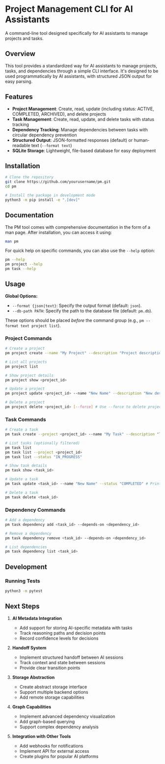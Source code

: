 # Project Management CLI for AI Assistants

A command-line tool designed specifically for AI assistants to manage projects and tasks.

## Overview

This tool provides a standardized way for AI assistants to manage projects, tasks, and dependencies through a simple CLI interface. It's designed to be used programmatically by AI assistants, with structured JSON output for easy parsing.

## Features

- **Project Management**: Create, read, update (including status: ACTIVE, COMPLETED, ARCHIVED), and delete projects
- **Task Management**: Create, read, update, and delete tasks with status tracking
- **Dependency Tracking**: Manage dependencies between tasks with circular dependency prevention
- **Structured Output**: JSON-formatted responses (default) or human-readable text (`--format text`)
- **SQLite Storage**: Lightweight, file-based database for easy deployment

## Installation

```bash
# Clone the repository
git clone https://github.com/yourusername/pm.git
cd pm

# Install the package in development mode
python3 -m pip install -e ".[dev]"
```

## Documentation

The PM tool comes with comprehensive documentation in the form of a man page. After installation, you can access it using:

```bash
man pm
```

For quick help on specific commands, you can also use the `--help` option:

```bash
pm --help
pm project --help
pm task --help
```

## Usage

**Global Options:**

- `--format {json|text}`: Specify the output format (default: `json`).
- `--db-path PATH`: Specify the path to the database file (default: `pm.db`).

These options should be placed _before_ the command group (e.g., `pm --format text project list`).

### Project Commands

```bash
# Create a project
pm project create --name "My Project" --description "Project description" [--status STATUS]

# List all projects
pm project list

# Show project details
pm project show <project_id>

# Update a project
pm project update <project_id> --name "New Name" --description "New description" [--status STATUS] # Prints reminder on status change

# Delete a project
pm project delete <project_id> [--force] # Use --force to delete project and its tasks
```

### Task Commands

```bash
# Create a task
pm task create --project <project_id> --name "My Task" --description "Task description" --status "NOT_STARTED"

# List tasks (optionally filtered)
pm task list
pm task list --project <project_id>
pm task list --status "IN_PROGRESS"

# Show task details
pm task show <task_id>

# Update a task
pm task update <task_id> --name "New Name" --status "COMPLETED" # Prints reminder checklist to stderr on status change

# Delete a task
pm task delete <task_id>
```

### Dependency Commands

```bash
# Add a dependency
pm task dependency add <task_id> --depends-on <dependency_id>

# Remove a dependency
pm task dependency remove <task_id> --depends-on <dependency_id>

# List dependencies
pm task dependency list <task_id>
```

## Development

### Running Tests

```bash
python3 -m pytest
```

## Next Steps

1. **AI Metadata Integration**

   - Add support for storing AI-specific metadata with tasks
   - Track reasoning paths and decision points
   - Record confidence levels for decisions

2. **Handoff System**

   - Implement structured handoff between AI sessions
   - Track context and state between sessions
   - Provide clear transition points

3. **Storage Abstraction**

   - Create abstract storage interface
   - Support multiple backend options
   - Add remote storage capabilities

4. **Graph Capabilities**

   - Implement advanced dependency visualization
   - Add graph-based querying
   - Support complex dependency analysis

5. **Integration with Other Tools**
   - Add webhooks for notifications
   - Implement API for external access
   - Create plugins for popular AI platforms
